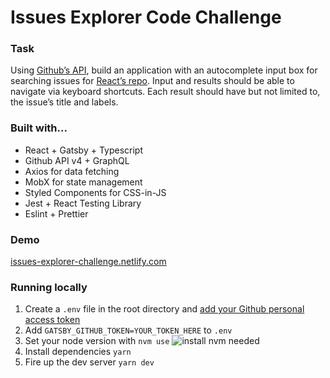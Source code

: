 # Issues Explorer Code Challenge

### Task

Using [Github’s API](https://developer.github.com/), build an application with an autocomplete input box for searching issues for [React’s repo](https://github.com/facebook/react/issues). Input and results should be able to navigate via keyboard shortcuts. Each result should have but not limited to, the issue’s title and labels.

### Built with...
  + React + Gatsby + Typescript
  + Github API v4 + GraphQL
  + Axios for data fetching
  + MobX for state management
  + Styled Components for CSS-in-JS
  + Jest + React Testing Library
  + Eslint + Prettier

### Demo

[issues-explorer-challenge.netlify.com](https://issues-explorer-challenge.netlify.com/)

### Running locally
  1. Create a `.env` file in the root directory and [add your Github personal access token](https://help.github.com/en/github/authenticating-to-github/creating-a-personal-access-token-for-the-command-line)
  1. Add `GATSBY_GITHUB_TOKEN=YOUR_TOKEN_HERE` to `.env`
  1. Set your node version with `nvm use` ![install nvm needed](https://github.com/nvm-sh/nvm)
  1. Install dependencies `yarn`
  1. Fire up the dev server `yarn dev`
